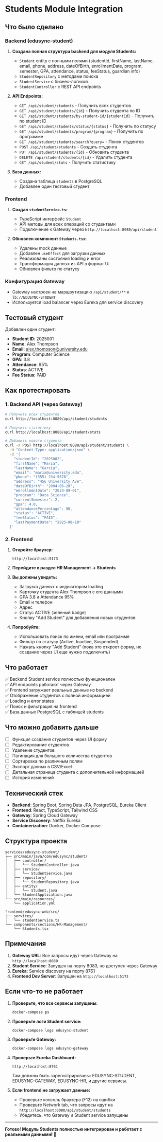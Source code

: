 # Students Module Integration

## Что было сделано

### Backend (edusync-student)

1. **Создана полная структура backend для модуля Students:**
   - `Student` entity с полными полями (studentId, firstName, lastName, email, phone, address, dateOfBirth, enrollmentDate, program, semester, GPA, attendance, status, feeStatus, guardian info)
   - `StudentRepository` с методами поиска
   - `StudentService` с бизнес-логикой
   - `StudentController` с REST API endpoints

2. **API Endpoints:**
   - `GET /api/student/students` - Получить всех студентов
   - `GET /api/student/students/{id}` - Получить студента по ID
   - `GET /api/student/students/by-student-id/{studentId}` - Получить по student ID
   - `GET /api/student/students/status/{status}` - Получить по статусу
   - `GET /api/student/students/program/{program}` - Получить по программе
   - `GET /api/student/students/search?query=` - Поиск студентов
   - `POST /api/student/students` - Создать студента
   - `PUT /api/student/students/{id}` - Обновить студента
   - `DELETE /api/student/students/{id}` - Удалить студента
   - `GET /api/student/stats` - Получить статистику

3. **База данных:**
   - Создана таблица `students` в PostgreSQL
   - Добавлен один тестовый студент

### Frontend

1. **Создан `studentService.ts`:**
   - TypeScript интерфейс `Student`
   - API методы для всех операций со студентами
   - Подключение к Gateway через `http://localhost:8080/api/student`

2. **Обновлен компонент `Students.tsx`:**
   - Удалены mock данные
   - Добавлен `useEffect` для загрузки данных
   - Реализованы состояния loading и error
   - Трансформация данных из API в формат UI
   - Обновлен фильтр по статусу

### Конфигурация Gateway

- Gateway настроен на маршрутизацию `/api/student/**` к `lb://EDUSYNC-STUDENT`
- Используется load balancer через Eureka для service discovery

## Тестовый студент

Добавлен один студент:
- **Student ID**: 2025001
- **Name**: Alex Thompson
- **Email**: alex.thompson@university.edu
- **Program**: Computer Science
- **GPA**: 3.8
- **Attendance**: 95%
- **Status**: ACTIVE
- **Fee Status**: PAID

## Как протестировать

### 1. Backend API (через Gateway)

```bash
# Получить всех студентов
curl http://localhost:8080/api/student/students

# Получить статистику
curl http://localhost:8080/api/student/stats

# Добавить нового студента
curl -X POST http://localhost:8080/api/student/students \
  -H "Content-Type: application/json" \
  -d '{
    "studentId": "2025002",
    "firstName": "Maria",
    "lastName": "Garcia",
    "email": "maria@university.edu",
    "phone": "(555) 234-5678",
    "address": "456 University Ave",
    "dateOfBirth": "2004-05-20",
    "enrollmentDate": "2024-09-01",
    "program": "Data Science",
    "currentSemester": 2,
    "gpa": 4.0,
    "attendancePercentage": 98,
    "status": "ACTIVE",
    "feeStatus": "PAID",
    "lastPaymentDate": "2025-08-10"
  }'
```

### 2. Frontend

1. **Откройте браузер:**
   ```
   http://localhost:5173
   ```

2. **Перейдите в раздел HR Management → Students**

3. **Вы должны увидеть:**
   - Загрузка данных с индикатором loading
   - Карточку студента Alex Thompson с его данными
   - GPA 3.8 и Attendance 95%
   - Email и телефон
   - Адрес
   - Статус ACTIVE (зеленый badge)
   - Кнопку "Add Student" для добавления новых студентов

4. **Попробуйте:**
   - Использовать поиск по имени, email или программе
   - Фильтр по статусу (Active, Inactive, Suspended)
   - Нажать кнопку "Add Student" (пока это откроет форму, но создание через UI еще нужно подключить)

## Что работает

✅ Backend Student service полностью функционален  
✅ API endpoints работают через Gateway  
✅ Frontend загружает реальные данные из backend  
✅ Отображение студентов с полной информацией  
✅ Loading и error states  
✅ Поиск и фильтрация на frontend  
✅ База данных PostgreSQL с таблицей students  

## Что можно добавить дальше

- [ ] Функция создания студентов через UI форму
- [ ] Редактирование студентов
- [ ] Удаление студентов
- [ ] Пагинация для большого количества студентов
- [ ] Сортировка по различным полям
- [ ] Экспорт данных в CSV/Excel
- [ ] Детальная страница студента с дополнительной информацией
- [ ] История изменений

## Технический стек

- **Backend**: Spring Boot, Spring Data JPA, PostgreSQL, Eureka Client
- **Frontend**: React, TypeScript, Tailwind CSS
- **Gateway**: Spring Cloud Gateway
- **Service Discovery**: Netflix Eureka
- **Containerization**: Docker, Docker Compose

## Структура проекта

```
services/edusync-student/
├── src/main/java/com/edusync/student/
│   ├── controller/
│   │   └── StudentController.java
│   ├── service/
│   │   └── StudentService.java
│   ├── repository/
│   │   └── StudentRepository.java
│   ├── entity/
│   │   └── Student.java
│   └── StudentApplication.java
└── src/main/resources/
    └── application.yml

frontend/edusync-web/src/
├── services/
│   └── studentService.ts
└── components/sections/HR-Management/
    └── Students.tsx
```

## Примечания

1. **Gateway URL**: Все запросы идут через Gateway на `http://localhost:8080`
2. **Student Service**: Запущен на порту 8083, но доступен через Gateway
3. **Eureka**: Service discovery на порту 8761
4. **Frontend Dev Server**: Запущен на `http://localhost:5173`

## Если что-то не работает

1. **Проверьте, что все сервисы запущены:**
   ```bash
   docker-compose ps
   ```

2. **Проверьте логи Student service:**
   ```bash
   docker-compose logs edusync-student
   ```

3. **Проверьте Gateway:**
   ```bash
   docker-compose logs edusync-gateway
   ```

4. **Проверьте Eureka Dashboard:**
   ```
   http://localhost:8761
   ```
   Там должны быть зарегистрированы: EDUSYNC-STUDENT, EDUSYNC-GATEWAY, EDUSYNC-HR, и другие сервисы.

5. **Если frontend не загружает данные:**
   - Проверьте консоль браузера (F12) на ошибки
   - Проверьте Network tab, что запросы идут на `http://localhost:8080/api/student/students`
   - Убедитесь, что Gateway и Student service запущены

---

**Готово! Модуль Students полностью интегрирован и работает с реальными данными! 🎉**

